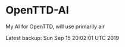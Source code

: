 # OpenTTD-AI
My AI for OpenTTD, will use primarily air

Latest backup: Sun Sep 15 20:02:01 UTC 2019
